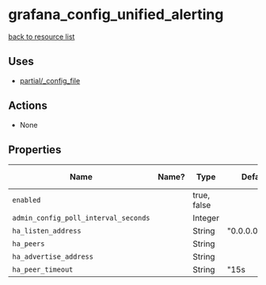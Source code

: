 # grafana_config_unified_alerting

[back to resource list](https://github.com/sous-chefs/grafana#resources)

## Uses

- [partial/_config_file](partial/_config_file.md)

## Actions

- None

## Properties

| Name                                 | Name? | Type        | Default        | Description | Allowed Values |
| ------------------------------------ | ----- | ----------- | -------------- | ----------- | -------------- |
| `enabled`                            |       | true, false |                |             |                |
| `admin_config_poll_interval_seconds` |       | Integer     |                |             |                |
| `ha_listen_address`                  |       | String      | "0.0.0.0:9094" |             |                |
| `ha_peers`                           |       | String      |                |             |                |
| `ha_advertise_address`               |       | String      |                |             |                |
| `ha_peer_timeout`                    |       | String      | "15s           |             |                |
